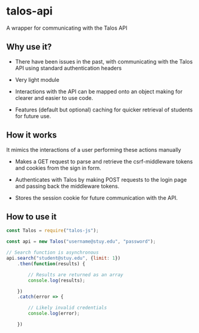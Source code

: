 # talos-api
A wrapper for communicating with the Talos API

## Why use it? 
* There have been issues in the past, with communicating with the Talos API using standard authentication headers

* Very light module

* Interactions with the API can be mapped onto an object making for clearer and easier to use code.

* Features (default but optional) caching for quicker retrieval of students for future use.

## How it works
It mimics the interactions of a user performing these actions manually

* Makes a GET request to parse and retrieve the csrf-middleware tokens and cookies from the sign in form.

* Authenticates with Talos by making POST requests to the login page and passing back the middleware tokens. 

* Stores the session cookie for future communication with the API.
 
## How to use it

```javascript
const Talos = require("talos-js");

const api = new Talos("username@stuy.edu", "password");

// Search function is asynchronous
api.search("student@stuy.edu", {limit: 1})
    .then(function(results) {

        // Results are returned as an array
    	console.log(results); 

    })
    .catch(error => {

        // Likely invalid credentials
        console.log(error);

    })
```
